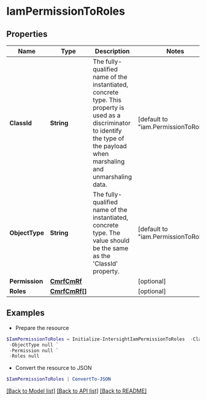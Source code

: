 # IamPermissionToRoles
## Properties

Name | Type | Description | Notes
------------ | ------------- | ------------- | -------------
**ClassId** | **String** | The fully-qualified name of the instantiated, concrete type. This property is used as a discriminator to identify the type of the payload when marshaling and unmarshaling data. | [default to "iam.PermissionToRoles"]
**ObjectType** | **String** | The fully-qualified name of the instantiated, concrete type. The value should be the same as the &#39;ClassId&#39; property. | [default to "iam.PermissionToRoles"]
**Permission** | [**CmrfCmRf**](CmrfCmRf.md) |  | [optional] 
**Roles** | [**CmrfCmRf[]**](CmrfCmRf.md) |  | [optional] 

## Examples

- Prepare the resource
```powershell
$IamPermissionToRoles = Initialize-IntersightIamPermissionToRoles  -ClassId null `
 -ObjectType null `
 -Permission null `
 -Roles null
```

- Convert the resource to JSON
```powershell
$IamPermissionToRoles | ConvertTo-JSON
```

[[Back to Model list]](../README.md#documentation-for-models) [[Back to API list]](../README.md#documentation-for-api-endpoints) [[Back to README]](../README.md)

